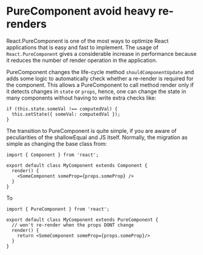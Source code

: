 # PureComponent avoid heavy re-renders

React.PureComponent is one of the most ways to optimize React applications that is easy and fast to implement. The usage of `React.PureComponent` gives a considerable increase in performance because it reduces the number of render operation in the application.

PureComponent changes the life-cycle method `shouldComponentUpdate` and adds some logic to automatically check whether a re-render is required for the component. This allows a PureComponent to call method render only if it detects changes in `state` or `props`, hence, one can change the state in many components without having to write extra checks like:

```
if (this.state.someVal !== computedVal) {
  this.setState({ someVal: computedVal });
}
```

The transition to PureComponent is quite simple, if you are aware of peculiarities of the shallowEqual and JS itself. Normally, the migration as simple as changing the base class from:

```
import { Component } from 'react';

export default class MyComponent extends Component {
  render() {
    <SomeComponent someProp={props.someProp} />
  }
}
```

To

```
import { PureComponent } from 'react';

export default class MyComponent extends PureComponent {
  // won't re-render when the props DONT change
  render() {
    return <SomeComponent someProp={props.someProp}/>
  }
}
```